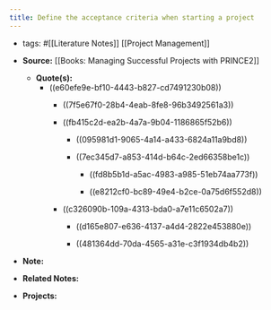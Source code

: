 ```yaml
---
title: Define the acceptance criteria when starting a project
---
```


- tags: #[[Literature Notes]] [[Project Management]]

- **Source:** [[Books: Managing Successful Projects with PRINCE2]]
	 - **Quote(s):**
		 - ((e60efe9e-bf10-4443-b827-cd7491230b08))
			 - ((7f5e67f0-28b4-4eab-8fe8-96b3492561a3))

			 - ((fb415c2d-ea2b-4a7a-9b04-1186865f52b6))
				 - ((095981d1-9065-4a14-a433-6824a11a9bd8))

				 - ((7ec345d7-a853-414d-b64c-2ed66358be1c))
					 - ((fd8b5b1d-a5ac-4983-a985-51eb74aa773f))

					 - ((e8212cf0-bc89-49e4-b2ce-0a75d6f552d8))

			 - ((c326090b-109a-4313-bda0-a7e11c6502a7))
				 - ((d165e807-e636-4137-a4d4-2822e453880e))

				 - ((481364dd-70da-4565-a31e-c3f1934db4b2))

- **Note:**

- **Related Notes:**

- **Projects:**
